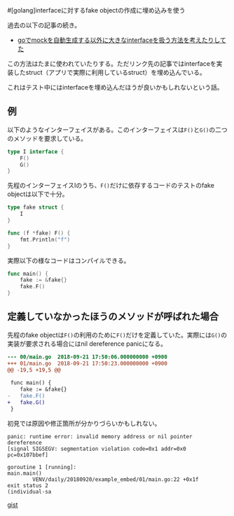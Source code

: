 #[golang]interfaceに対するfake objectの作成に埋め込みを使う

過去の以下の記事の続き。

- [goでmockを自動生成する以外に大きなinterfaceを扱う方法を考えたりしてた](https://pod.hatenablog.com/entry/2018/01/23/214742)

この方法はたまに使われていたりする。ただリンク先の記事ではinterfaceを実装したstruct（アプリで実際に利用しているstruct）を埋め込んでいる。

これはテスト中にはinterfaceを埋め込んだほうが良いかもしれないという話。

## 例

以下のようなインターフェイスがある。このインターフェイスは`F()`と`G()`の二つのメソッドを要求している。

```go
type I interface {
	F()
	G()
}
```

先程のインターフェイスIのうち、`F()`だけに依存するコードのテストのfake objectは以下で十分。

```go
type fake struct {
	I
}

func (f *fake) F() {
	fmt.Println("f")
}
```

実際以下の様なコードはコンパイルできる。

```go
func main() {
	fake := &fake{}
	fake.F()
}
```

## 定義していなかったほうのメソッドが呼ばれた場合

先程のfake objectは`F()`の利用のために`F()`だけを定義していた。実際には`G()`の実装が要求される場合にはnil dereference panicになる。

```diff
--- 00/main.go	2018-09-21 17:50:06.000000000 +0900
+++ 01/main.go	2018-09-21 17:50:23.000000000 +0900
@@ -19,5 +19,5 @@
 
 func main() {
 	fake := &fake{}
-	fake.F()
+	fake.G()
 }
```

初見では原因や修正箇所が分かりづらいかもしれない。

```
panic: runtime error: invalid memory address or nil pointer dereference
[signal SIGSEGV: segmentation violation code=0x1 addr=0x0 pc=0x107bbef]

goroutine 1 [running]:
main.main()
        VENV/daily/20180920/example_embed/01/main.go:22 +0x1f
exit status 2
(individual-sa
```

[gist](https://gist.github.com/podhmo/a132276f7692e4ab493b8311a05af6d3)
